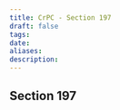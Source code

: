 ```yaml
---
title: CrPC - Section 197
draft: false
tags: 
date: 
aliases: 
description:
---
```

## Section 197

